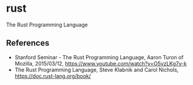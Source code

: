 # rust
The Rust Programming Language

## References

- Stanford Seminar - The Rust Programming Language, Aaron Turon of Mozilla, 2015/03/12, https://www.youtube.com/watch?v=O5vzLKg7y-k
- The Rust Programming Language, Steve Klabnik and Carol Nichols, https://doc.rust-lang.org/book/
